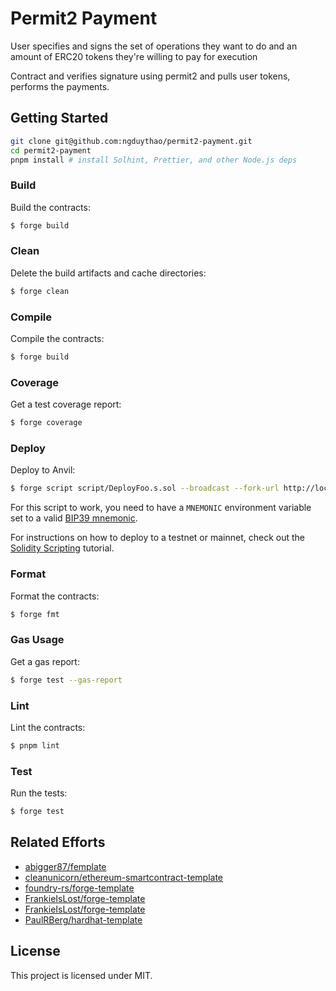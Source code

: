 # Permit2 Payment

User specifies and signs the set of operations they want to do and an amount of ERC20 tokens they're willing to pay for
execution

Contract and verifies signature using permit2 and pulls user tokens, performs the payments.

## Getting Started

```sh
git clone git@github.com:ngduythao/permit2-payment.git
cd permit2-payment
pnpm install # install Solhint, Prettier, and other Node.js deps
```

### Build

Build the contracts:

```sh
$ forge build
```

### Clean

Delete the build artifacts and cache directories:

```sh
$ forge clean
```

### Compile

Compile the contracts:

```sh
$ forge build
```

### Coverage

Get a test coverage report:

```sh
$ forge coverage
```

### Deploy

Deploy to Anvil:

```sh
$ forge script script/DeployFoo.s.sol --broadcast --fork-url http://localhost:8545
```

For this script to work, you need to have a `MNEMONIC` environment variable set to a valid
[BIP39 mnemonic](https://iancoleman.io/bip39/).

For instructions on how to deploy to a testnet or mainnet, check out the
[Solidity Scripting](https://book.getfoundry.sh/tutorials/solidity-scripting.html) tutorial.

### Format

Format the contracts:

```sh
$ forge fmt
```

### Gas Usage

Get a gas report:

```sh
$ forge test --gas-report
```

### Lint

Lint the contracts:

```sh
$ pnpm lint
```

### Test

Run the tests:

```sh
$ forge test
```

## Related Efforts

- [abigger87/femplate](https://github.com/abigger87/femplate)
- [cleanunicorn/ethereum-smartcontract-template](https://github.com/cleanunicorn/ethereum-smartcontract-template)
- [foundry-rs/forge-template](https://github.com/foundry-rs/forge-template)
- [FrankieIsLost/forge-template](https://github.com/FrankieIsLost/forge-template)
- [FrankieIsLost/forge-template](https://github.com/FrankieIsLost/forge-template)
- [PaulRBerg/hardhat-template](https://github.com/PaulRBerg/hardhat-template)

## License

This project is licensed under MIT.
